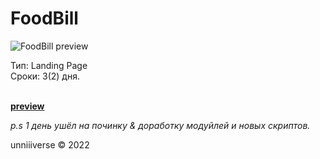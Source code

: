 # FoodBill

![FoodBill preview](https://unniv.info/projects/foodBill/preview/preview.png)

Тип: Landing Page <br>
Сроки: 3(2) дня.  <br> <br>

**[preview](https://unniv.info/projects/foodBill/)** <br>

*p.s 1 день ушёл на починку & доработку модуйлей и новых скриптов.*

unniiiverse © 2022

